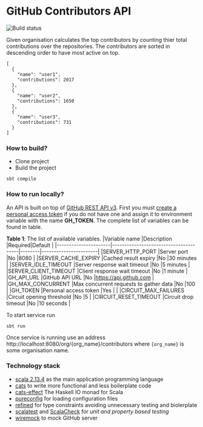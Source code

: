 # GitHub Contributors API

![Build status](https://github.com/aneksamun/github-contributors-api/actions/workflows/scala.yml/badge.svg)

Given organisation calculates the top contributors by counting thier total contributions over the repositories. The contributors are sorted in descending order to have most active on top.

```
[
  {
    "name": "user1",
    "contributions": 2017
  },
  {
    "name": "user2",
    "contributions": 1650
  },
  {
    "name": "user3",
    "contributions": 731
  }
]
```

### How to build?

- Clone project
- Build the project
```
sbt compile
```
### How to run locally?
An API is built on top of [GitHub REST API v3](https://developer.github.com/v3/). First you must [create a personal access token](https://docs.github.com/en/github/authenticating-to-github/creating-a-personal-access-token) if you do not have one and assign it to environment variable with the name **GH_TOKEN**. The complete list of variables can be found in table.   

**Table 1**: The list of available variables.
|Variable name         |Description                            |Required|Default                |
|----------------------|---------------------------------------|--------|-----------------------|
|SERVER_HTTP_PORT      |Server port                            |No      |8080                   |
|SERVER_CACHE_EXPIRY   |Cached result expiry                   |No      |30 minutes             |
|SERVER_IDLE_TIMEOUT   |Server response wait timeout           |No      |5 minutes              |
|SERVER_CLIENT_TIMEOUT |Client response wait timeout           |No      |1 minute               |
|GH_API_URL            |GitHub API URL                         |No      |https://api.github.com |
|GH_MAX_CONCURRENT     |Max concurrent requests to gather data |No      |100                    |
|GH_TOKEN              |Personal access token                  |Yes     |                       |
|CIRCUIT_MAX_FAILURES  |Circuit opening threshold              |No      |5                      |
|CIRCUIT_RESET_TIMEOUT |Circuit drop timeout                   |No      |10 seconds             |

To start service run
```
sbt run
```
Once service is running use an address http://localhost:8080/org/{org_name}/contributors where `{org_name}` is some organisation name.   

### Technology stack
- [scala 2.13.4](http://www.scala-lang.org/) as the main application programming language
- [cats](http://typelevel.org/cats/) to write more functional and less boilerplate code
- [cats-effect](https://github.com/typelevel/cats-effect) The Haskell IO monad for Scala
- [pureconfig](https://pureconfig.github.io/) for loading configuration files
- [refined](https://github.com/fthomas/refined) for type constraints avoiding unnecessary testing and biolerplate
- [scalatest](http://www.scalatest.org/) and [ScalaCheck](https://www.scalacheck.org/) for *unit and property based testing*
- [wiremock](http://wiremock.org/) to mock GitHub server
